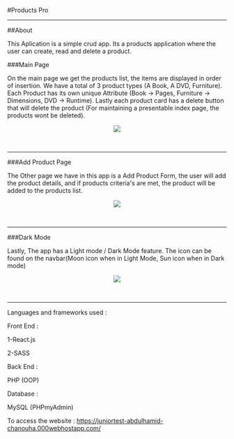 #Products Pro
<hr/>

##About

This Aplication is a simple crud app. Its a products application where the user can create, read and delete a product.

###Main Page

On the main page we get the products list, the items are displayed in order of insertion. We have a total of 3 product types (A Book, A DVD, Furniture).
Each Product has its own unique Attribute (Book -> Pages, Furniture -> Dimensions, DVD -> Runtime). Lastly each product card has a delete button that will delete the product (For maintaining a presentable index page, the products wont be deleted).
<br/>
<p width=100%" height="400px" align="center"><img src="https://github.com/Abed-Ch/Products-Pro/edit/main/Images/Products.png" /></p>
<br/>
<hr/>
###Add Product Page

The Other page we have in this app is a Add Product Form, the user will add the product details, and if products criteria's are met, the product will be added to the products list.
<br/>
<p width=100%" height="400px" align="center"><img src="https://github.com/Abed-Ch/Products-Pro/edit/main/Images/Form.png" /></p>
<br/>
<hr/>
###Dark Mode

Lastly, The app has a Light mode / Dark Mode feature. The icon can be found on the navbar(Moon icon when in Light Mode, Sun icon when in Dark mode)
<br/>
<p width=100%" height="400px" align="center"><img src="https://github.com/Abed-Ch/Products-Pro/edit/main/Images/Dark.png" /></p>
<br/>
<hr/>
Languages and frameworks used : 

Front End :

  1-React.js
  
  2-SASS
  
Back End :

  PHP (OOP)
  
Database :

  MySQL (PHPmyAdmin)

To access the website :
https://juniortest-abdulhamid-chanouha.000webhostapp.com/

